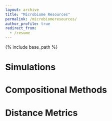 ```yaml
---
layout: archive
title: "Microbiome Resources"
permalink: /microbiomeresources/
author_profile: true
redirect_from:
  - /resume
---
```


{% include base_path %}

Simulations
======

Compositional Methods
======

Distance Metrics
======

